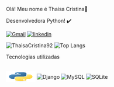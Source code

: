 Olá! Meu nome é Thaisa Cristina👋

Desenvolvedora Python! ✔️

[![Gmail](https://img.shields.io/badge/Gmail-D14836?style=for-the-badge&logo=gmail&logoColor=white)](https://mail.google.com/mail/u/0/?ogbl#inbox)
[![linkedin](https://img.shields.io/badge/LinkedIn-0077B5?style=for-the-badge&logo=linkedin&logoColor=white)](https://www.linkedin.com/in/thaisa-cristina-662b36218/)



![ThaisaCristina92](https://github-readme-stats.vercel.app/api?username=ThaisaCristina92&show_icons=false&theme=radical)
![Top Langs](https://github-readme-stats.vercel.app/api/top-langs/?username=ThaisaCristina92&layout=compact)


Tecnologias utilizadas

<div style="display: inline_block"><br>
<img align="center" alt="Python" height="30" width="80" src="https://raw.githubusercontent.com/devicons/devicon/master/icons/python/python-original.svg">
<img align="center" alt="Django" height="30" width="80" src="https://img.shields.io/badge/Django-092E20?style=for-the-badge&logo=django&logoColor=white">
<img align="center" alt="MySQL" height="30" width="80" src="https://img.shields.io/badge/MySQL-00000F?style=for-the-badge&logo=mysql&logoColor=white">
<img align="center" alt="SQLite" height="30" width="80" src="https://img.shields.io/badge/SQLite-07405E?style=for-the-badge&logo=sqlite&logoColor=white">
</div>

